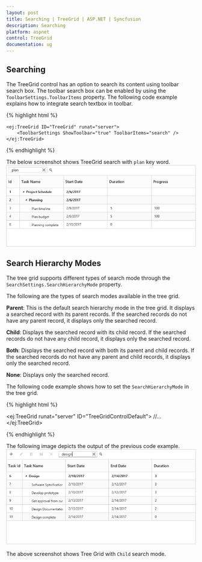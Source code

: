 ```yaml
---
layout: post
title: Searching | TreeGrid | ASP.NET | Syncfusion
description: Searching
platform: aspnet
control: TreeGrid
documentation: ug
---
```


## Searching

The TreeGrid control has an option to search its content using toolbar search box. The toolbar search box can be enabled by using the `ToolbarSettings.ToolbarItems` property. The following code example explains how to integrate search textbox in toolbar.

{% highlight html %}

    <ej:TreeGrid ID="TreeGrid" runat="server">
        <ToolbarSettings ShowToolbar="true" ToolbarItems="search" />            
    </ej:TreeGrid>

{% endhighlight %}

The below screenshot shows TreeGrid search with `plan` key word.
![](Searching_images/Searching_img1.png)

## Search Hierarchy Modes

The tree grid supports different types of search mode through the `SearchSettings.SearchHierarchyMode` property.

The following are the types of search modes available in the tree grid.

**Parent**: This is the default search hierarchy mode in the tree grid. It displays a searched record with its parent records. If the searched records do not have any parent record, it displays only the searched record.

**Child**: Displays the searched record with its child record. If the searched records do not have any child record, it displays only the searched record.

**Both**: Displays the searched record with both its parent and child records. If the searched records do not have any parent and child records, it displays only the searched record.

**None**: Displays only the searched record.

The following code example shows how to set the `SearchHierarchyMode` in the tree grid.

{% highlight html %}

<ej:TreeGrid runat="server" ID="TreeGridControlDefault">
     //...
     <SearchSettings SearchHierarchyMode="Child"/>
</ej:TreeGrid>

{% endhighlight %}

The following image depicts the output of the previous code example.
![](Searching_images/SearchHierarchyModes_img1.png)

The above screenshot shows Tree Grid with `Child` search mode.

